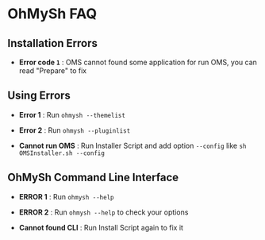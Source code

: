 # OhMySh FAQ

## Installation Errors

- **Error code `1`** : OMS cannot found some application for run OMS, you can read "Prepare" to fix

## Using Errors

- **Error 1** : Run `ohmysh --themelist`
- **Error 2** : Run `ohmysh --pluginlist`

- **Cannot run OMS** : Run Installer Script and add option `--config` like `sh OMSInstaller.sh --config`

## OhMySh Command Line Interface

- **ERROR 1** : Run `ohmysh --help`
- **ERROR 2** : Run `ohmysh --help` to check your options

- **Cannot found CLI** : Run Install Script again to fix it
